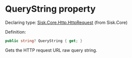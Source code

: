 <!--

Copyrights 2023 Sisk Framework - CypherPotato
Published under MIT license

!!! DO NOT EDIT THIS FILE !!!
This file was generated by a tool in the Sisk package. To edit the information in this documentation,
edit the XML documentation present in the Sisk source code.

-->


# QueryString property

Declaring type: [Sisk.Core.Http.HttpRequest](/spec/Sisk.Core.Http.HttpRequest.md) (from Sisk.Core)


Definition:

```cs
public string? QueryString { get; }
```

Gets the HTTP request URL raw query string.

